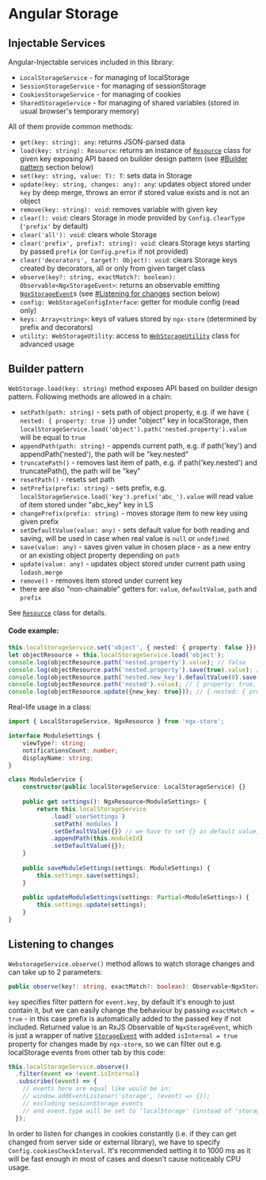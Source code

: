 # Angular Storage
## Injectable Services
Angular-Injectable services included in this library:
- `LocalStorageService` - for managing of localStorage
- `SessionStorageService` - for managing of sessionStorage
- `CookiesStorageService` - for managing of cookies
- `SharedStorageService` - for managing of shared variables (stored in usual browser's temporary memory)

All of them provide common methods:
+ `get(key: string): any`: returns JSON-parsed data
+ `load(key: string): Resource`: returns an instance of [`Resource`](https://github.com/zoomsphere/ngx-store/src/service/resource.ts) class for given key exposing API based on builder design pattern (see [#Builder pattern](https://github.com/zoomsphere/ngx-store/tree/master/src/service#builder-pattern) section below)
+ `set(key: string, value: T): T`: sets data in Storage
+ `update(key: string, changes: any): any`: updates object stored under `key` by deep merge, throws an error if stored value exists and is not an object
+ `remove(key: string): void`: removes variable with given key
+ `clear(): void`: clears Storage in mode provided by `Config.clearType` (`'prefix'` by default)
+ `clear('all'): void`: clears whole Storage
+ `clear('prefix', prefix?: string): void`: clears Storage keys starting by passed `prefix` (or `Config.prefix` if not provided)
+ `clear('decorators', target?: Object): void`: clears Storage keys created by decorators, all or only from given target class
+ `observe(key?: string, exactMatch?: boolean): Observable<NgxStorageEvent>`: returns an observable emitting [`NgxStorageEvent`](https://github.com/zoomsphere/ngx-store/blob/master/src/utility/storage/storage-event.ts#L1)s (see [#Listening for changes](https://github.com/zoomsphere/ngx-store/tree/master/src/service#listening-for-changes) section below)
+ `config: WebStorageConfigInterface`: getter for module config (read only)
+ `keys: Array<string>`: keys of values stored by `ngx-store` (determined by prefix and decorators)
+ `utility: WebStorageUtility`: access to [`WebStorageUtility`](https://github.com/zoomsphere/ngx-store/src/utility/webstorage-utility.ts) class for advanced usage

## Builder pattern
`WebStorage.load(key: string)` method exposes API based on builder design pattern. Following methods are allowed in a chain:
+ `setPath(path: string)` - sets path of object property, e.g. if we have `{ nested: { property: true }}` under "object" key in localStorage, then `localStorageService.load('object').path('nested.property').value` will be equal to `true`
+ `appendPath(path: string)` - appends current path, e.g. if path('key') and appendPath('nested'), the path will be "key.nested"
+ `truncatePath()` - removes last item of path, e.g. if path('key.nested') and truncatePath(), the path will be "key"
+ `resetPath()` - resets set path
+ `setPrefix(prefix: string)` - sets prefix, e.g. `localStorageService.load('key').prefix('abc_').value` will read value of item stored under "abc_key" key in LS
+ `changePrefix(prefix: string)` - moves storage item to new key using given prefix
+ `setDefaultValue(value: any)` - sets default value for both reading and saving, will be used in case when real value is `null` or `undefined`
+ `save(value: any)` - saves given value in chosen place - as a new entry or an existing object property depending on `path`
+ `update(value: any)` - updates object stored under current path using `lodash.merge`
+ `remove()` - removes item stored under current key
+ there are also "non-chainable" getters for: `value`, `defaultValue`, `path` and `prefix`

See [`Resource`](https://github.com/zoomsphere/ngx-store/src/service/resource.ts) class for details.

#### Code example:
```typescript
this.localStorageService.set('object', { nested: { property: false }});
let objectResource = this.localStorageService.load('object');
console.log(objectResource.path('nested.property').value); // false
console.log(objectResource.path('nested.property').save(true).value); // true
console.log(objectResource.path('nested.new_key').defaultValue(8).save(null).value); // 8
console.log(objectResource.path('nested').value); // { property: true, new_key: 8 }
console.log(objectResource.update({new_key: true})); // { nested: { property: false }, new_key: true }
```
Real-life usage in a class:
```typescript
import { LocalStorageService, NgxResource } from 'ngx-store';

interface ModuleSettings {
    viewType?: string;
    notificationsCount: number;
    displayName: string;
}

class ModuleService {
    constructor(public localStorageService: LocalStorageService) {}
    
    public get settings(): NgxResource<ModuleSettings> {
        return this.localStorageService
            .load(`userSettings`)
            .setPath(`modules`)
            .setDefaultValue({}) // we have to set {} as default value, because numeric `moduleId` would create an array 
            .appendPath(this.moduleId)
            .setDefaultValue({});
    }
    
    public saveModuleSettings(settings: ModuleSettings) {
        this.settings.save(settings);
    }
    
    public updateModuleSettings(settings: Partial<ModuleSettings>) {
        this.settings.update(settings);
    }
}
```

## Listening to changes
`WebstorageService.observe()` method allows to watch storage changes and can take up to 2 parameters:
```typescript
public observe(key?: string, exactMatch?: boolean): Observable<NgxStorageEvent>;
```
`key` specifies filter pattern for `event.key`, by default it's enough to just contain it, but we can easily change the behaviour by passing `exactMatch = true` - in this case prefix is automatically added to the passed key if not included. Returned value is an RxJS Observable of `NgxStorageEvent`, which is just a wrapper of native [`StorageEvent`](https://developer.mozilla.org/en-US/docs/Web/API/StorageEvent) with added `isInternal = true` property for changes made by `ngx-store`, so we can filter out e.g. localStorage events from other tab by this code:
```typescript
this.localStorageService.observe()
  .filter(event => !event.isInternal)
  .subscribe((event) => {
    // events here are equal like would be in:
    // window.addEventListener('storage', (event) => {});
    // excluding sessionStorage events
    // and event.type will be set to 'localStorage' (instead of 'storage')
  });
```
In order to listen for changes in cookies constantly (i.e. if they can get changed from server side or external library), we have to specify `Config.cookiesCheckInterval`.  It's recommended setting it to 1000 ms as it will be fast enough in most of cases and doesn't cause noticeably CPU usage.
